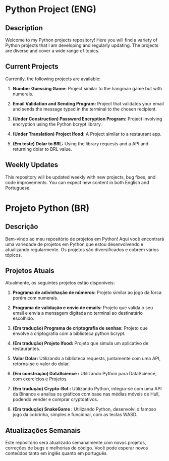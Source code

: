 # Python Project (ENG)

## Description

Welcome to my Python projects repository! Here you will find a variety of Python projects that I am developing and regularly updating. The projects are diverse and cover a wide range of topics.

## Current Projects

Currently, the following projects are available:

1. **Number Guessing Game:** Project similar to the hangman game but with numerals.

2. **Email Validation and Sending Program:** Project that validates your email and sends the message typed in the terminal to the chosen recipient.

3. **(Under Construction) Password Encryption Program:** Project involving encryption using the Python bcrypt library.
   
4. **(Under Translation) Project Ifood:** A Project similar to a restaurant app.

5. **(Em teste) Dolar to BRL:** Using the library requests and a API and returning dolar to BRL value.

## Weekly Updates

This repository will be updated weekly with new projects, bug fixes, and code improvements. You can expect new content in both English and Portuguese.




# Projeto Python (BR)

## Descrição

Bem-vindo ao meu repositório de projetos em Python! Aqui você encontrará uma variedade de projetos em Python que estou desenvolvendo e atualizando regularmente. Os projetos são diversificados e cobrem vários tópicos.

## Projetos Atuais

Atualmente, os seguintes projetos estão disponíveis:

1. **Programa de adivinhação de números:** Projeto similar ao jogo da forca porém com numerais.

2. **Programa de validação e envio de emails:** Projeto que valida o seu email e envia a mensagem digitada no terminal ao destinatário escolhido.

3. **(Em tradução) Programa de criptografia de senhas:** Projeto que envolve a criptografia com a biblioteca python bcrypt.

4. **(Em tradução) Projeto Ifood:** Projeto que simula um aplicativo de restaurantes. 

5. **Valor Dolar:** Utilizando a biblioteca requests, juntamente com uma API, retorna-se o valor do dolar.

6. **(Em construção) DataScience :** Utilizando Python para DataScience, com exercícios e Projetos.

7. **(Em tradução) Crypto-Bot :** Utilizando Python, integra-se com uma API da Binance e analisa os gráficos com base nas médias móveis de Hull, podendo vender e comprar cryptoativos.

8. **(Em tradução) SnakeGame :** Utilizando Python, desenvolvi o famoso jogo da cobrinha, simples e funcional, com as teclas WASD.

## Atualizações Semanais

Este repositório será atualizado semanalmente com novos projetos, correções de bugs e melhorias de código. Você pode esperar novos conteúdos tanto em inglês quanto em português.
